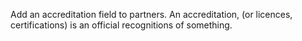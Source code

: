 Add an accreditation field to partners. An accreditation, (or licences,
certifications) is an official recognitions of something.
